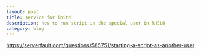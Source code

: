 ```yaml
---
layout: post
title: service for initd 
description: how to run script in the special user in RHEL6
category: blog
---
```


https://serverfault.com/questions/585751/starting-a-script-as-another-user

[Shannonh]:    https://github.com/xhan-shannon "xhan-shannon"

